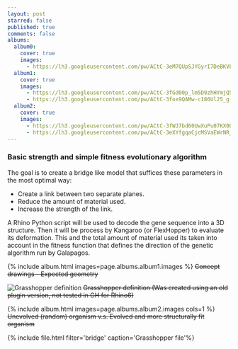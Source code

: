 ```yaml
---
layout: post
starred: false
published: true
comments: false
albums:
  album0:
    cover: true
    images:
      - https://lh3.googleusercontent.com/pw/ACtC-3eM7QUpSJYGyrI7DeBKVLKztFTbz2zJc-0ikZXBsQN4JFNlupri8TKH98RDykMGWv91BUfPdN-hbsGG2UqFrsIwVc11Bax9tt2QD2ydVv5BSZIbqD3ewqA7DYFw9skUhWjdyuZI4Fe9pqd8f6VMzkA5BQ=w1920-h490-no?authuser=1
  album1:
    cover: true
    images:
      - https://lh3.googleusercontent.com/pw/ACtC-3fGd00p_lm5D9zhHYmjQ57hXSPDBW7_i7MWXPC-Ehm5LTP2gM8lGTelRKOjqATDBZq1xufooHTVSFZyOSspGr2ueFp4iDkH7WoqdyzfDNk8_XAoUVb0GkOSM1STo4WXYBl15u3KKrXtPaBlcpDLP6hM-Q=w1654-h1240-no?authuser=0
      - https://lh3.googleusercontent.com/pw/ACtC-3fox9QAMw-c186Ul25_g-CywLCJdNcZZqX-i98GVG5jRHe6Oj3eVmk6zNOTHvvsVDG70u3DlmPcKLybZ9Nwo55Wj0vtvewlNIdaOa2xg-SWY3iKrtJu3b6dQhjrztH4MHxLFsmj-AG2RuONsQcsfpKtwQ=w1654-h1240-no?authuser=0
  album2:
    cover: true
    images:
      - https://lh3.googleusercontent.com/pw/ACtC-3fWJ7bd60UwXuPu07KX0OAqfp4DTTMAgbEh1aUexfKEX81CvQGqZcj8D-S35iF6Uex_HDZBfFB3jZTqOgbDDNqR6ZgKh_QH_B77KZRLhmvlJbna2BSJJAFuHpu6o5VyvNHJ229Dcz76KdeVzfa2RluKCg=w1126-h750-no?authuser=1
      - https://lh3.googleusercontent.com/pw/ACtC-3eXYfgqaCjcMSVaEWrNR_856x_Rul2nfR1rbqbl2GFuF2JSnglFszcUG5XGZF2xIT-INMOsi8O4TgGBxDTrX3MF-97-FXgfZ4znqryiK_q4WerpNxFgWnE3ppsF3hMaPfFZI5zGvg886CoT0Z95lcO1vA=w1314-h753-no?authuser=1
---
```


### Basic strength and simple fitness evolutionary algorithm
The goal is to create a bridge like model that suffices these parameters in the most optimal way:
 * Create a link between two separate planes.
 * Reduce the amount of material used.
 * Increase the strength of the link.

A Rhino Python script will be used to decode the gene sequence into a 3D structure. Then it will be process by Kangaroo (or FlexHopper) to evaluate its deformation. This and the total amount of material used its taken into account in the fitness function that defines the direction of the genetic algorithm run by Galapagos.


{% include album.html images=page.albums.album1.images %}
~~Concept drawings - Expected geometry~~

![Grasshopper definition]({{page.albums.album0.images[0]}})
~~Grasshopper definition (Was created using an old plugin version, not tested in GH for Rhino6)~~

{% include album.html images=page.albums.album2.images cols=1 %}
~~Unevolved (random) organism v.s. Evolved and more structurally fit organism~~

{% include file.html filter='bridge' caption='Grasshopper file'%}
